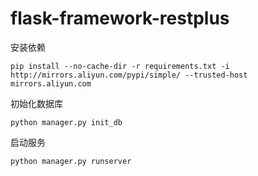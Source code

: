 # flask-framework-restplus

安装依赖
```shell
pip install --no-cache-dir -r requirements.txt -i http://mirrors.aliyun.com/pypi/simple/ --trusted-host mirrors.aliyun.com
```

初始化数据库
```shell
python manager.py init_db
```
启动服务
```shell
python manager.py runserver
```